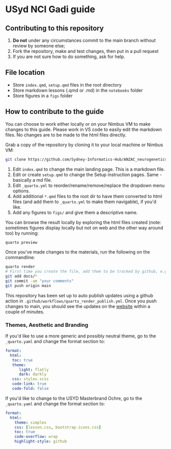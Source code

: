 # USyd NCI Gadi guide 

## Contributing to this repository

1. **Do not** under any circumstances commit to the main branch without review by someone else;
2. Fork the repository, make and test changes, then put in a pull request
3. If you are not sure how to do something, ask for help.

## File location

- Store `index.qmd`, `setup.qmd` files in the root directory
- Store markdown lessons (.qmd or .md) in the `notebooks` folder
- Store figures in a `figs` folder

## How to contribute to the guide

You can choose to work either locally or on your Nimbus VM to make changes to this guide. Please work in VS code to easily edit the markdown files. No changes are to be made to the html files directly. 

Grab a copy of the repository by cloning it to your local machine or Nimbus VM: 

```bash
git clone https://github.com/Sydney-Informatics-Hub/ANZAC_neurogenetics_Gadi_guide.git
```

1. Edit `index.qmd` to change the main landing page. This is a markdown file.
2. Edit or create `setup.qmd` to change the Setup instruction pages. Same - basically a md file.
3. Edit `_quarto.yml` to reorder/rename/remove/replace the dropdown menu options.
4. Add additional `*.qmd` files to the root dir to have them converted to html files (and add them to `_quarto.yml` to make them navigable), if you'd like.
5. Add any figures to `figs/` and give them a descriptive name. 

You can browse the result locally by exploring the html files created (note: sometimes figures display locally but not on web and the other way around too) by running: 

```bash
quarto preview
```

Once you've made changes to the materials, run the following on the commandline: 

```bash
quarto render
# First time you create the file, add them to be tracked by github, e.g.
git add docs/*
git commit -am "your comments"
git push origin main 
```

This repository has been set up to auto publish updates using a github action in `.github/workflows/quarto_render_publish.yml`. Once you push changes to main, you should see the updates on the [website](https://sydney-informatics-hub.github.io/ANZAC_neurogenetics_Gadi_guide/) within a couple of minutes. 

### Themes, Aesthetic and Branding

If you'd like to use a more generic and possibly neutral theme, go to the `_quarto.yaml` and change the format section to:

```yaml
format:
  html:
   toc: true
   theme:
      light: flatly
      dark: darkly
   css: styles.scss
   code-link: true
   code-fold: false
```

If you'd like to change to the USYD Masterbrand Ochre, go to the `_quarto.yaml` and change the format section to:

```yaml
format:
  html:
    theme: simplex
    css: [lesson.css, bootstrap-icons.css]
    toc: true
    code-overflow: wrap
    highlight-style: github
```
